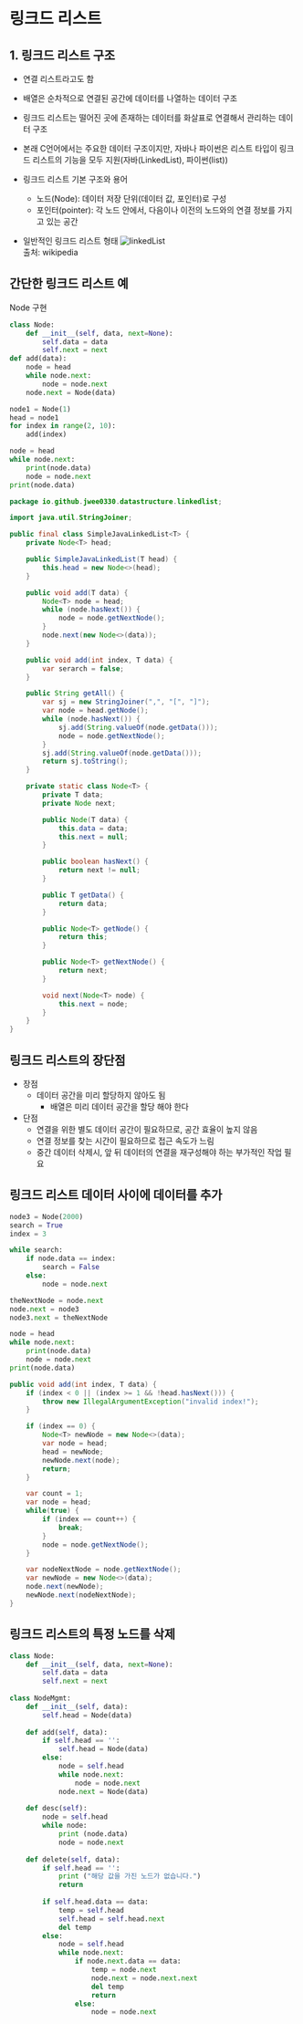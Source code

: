 # 링크드 리스트
## 1. 링크드 리스트 구조
- 연결 리스트라고도 함
- 배열은 순차적으로 연결된 공간에 데이터를 나열하는 데이터 구조
- 링크드 리스트는 떨어진 곳에 존재하는 데이터를 화살표로 연결해서 관리하는 데이터 구조
- 본래 C언어에서는 주요한 데이터 구조이지만, 자바나 파이썬은 리스트 타입이 링크드 리스트의 기능을 모두 지원(자바(LinkedList), 파이썬(list))

- 링크드 리스트 기본 구조와 용어
  - 노드(Node): 데이터 저장 단위(데이터 값, 포인터)로 구성
  - 포인터(pointer): 각 노드 안에서, 다음이나 이전의 노드와의 연결 정보를 가지고 있는 공간

- 일반적인 링크드 리스트 형태
![linkedList](https://upload.wikimedia.org/wikipedia/commons/thumb/3/37/Singly_linked_list.png/220px-Singly_linked_list.png)  
출처: wikipedia

## 간단한 링크드 리스트 예
Node 구현
```python
class Node:
    def __init__(self, data, next=None):
        self.data = data
        self.next = next
def add(data):
    node = head
    while node.next:
        node = node.next
    node.next = Node(data)

node1 = Node(1)
head = node1
for index in range(2, 10):
    add(index)

node = head
while node.next:
    print(node.data)
    node = node.next
print(node.data)
```
```java
package io.github.jwee0330.datastructure.linkedlist;

import java.util.StringJoiner;

public final class SimpleJavaLinkedList<T> {
    private Node<T> head;

    public SimpleJavaLinkedList(T head) {
        this.head = new Node<>(head);
    }

    public void add(T data) {
        Node<T> node = head;
        while (node.hasNext()) {
            node = node.getNextNode();
        }
        node.next(new Node<>(data));
    }

    public void add(int index, T data) {
        var serarch = false;
    }

    public String getAll() {
        var sj = new StringJoiner(",", "[", "]");
        var node = head.getNode();
        while (node.hasNext()) {
            sj.add(String.valueOf(node.getData()));
            node = node.getNextNode();
        }
        sj.add(String.valueOf(node.getData()));
        return sj.toString();
    }

    private static class Node<T> {
        private T data;
        private Node next;

        public Node(T data) {
            this.data = data;
            this.next = null;
        }

        public boolean hasNext() {
            return next != null;
        }

        public T getData() {
            return data;
        }

        public Node<T> getNode() {
            return this;
        }

        public Node<T> getNextNode() {
            return next;
        }

        void next(Node<T> node) {
            this.next = node;
        }
    }
}
```

## 링크드 리스트의 장단점
- 장점
  - 데이터 공간을 미리 할당하지 않아도 됨
    - 배열은 미리 데이터 공간을 할당 해야 한다
- 단점
  - 연결을 위한 별도 데이터 공간이 필요하므로, 공간 효율이 높지 않음
  - 연결 정보를 찾는 시간이 필요하므로 접근 속도가 느림
  - 중간 데이터 삭제시, 앞 뒤 데이터의 연결을 재구성해야 하는 부가적인 작업 필요

## 링크드 리스트 데이터 사이에 데이터를 추가
```python
node3 = Node(2000)
search = True
index = 3

while search:
    if node.data == index:
        search = False
    else:
        node = node.next

theNextNode = node.next
node.next = node3
node3.next = theNextNode

node = head
while node.next:
    print(node.data)
    node = node.next
print(node.data)
```

```java
public void add(int index, T data) {
    if (index < 0 || (index >= 1 && !head.hasNext())) {
        throw new IllegalArgumentException("invalid index!");
    }

    if (index == 0) {
        Node<T> newNode = new Node<>(data);
        var node = head;
        head = newNode;
        newNode.next(node);
        return;
    }

    var count = 1;
    var node = head;
    while(true) {
        if (index == count++) {
            break;
        }
        node = node.getNextNode();
    }

    var nodeNextNode = node.getNextNode();
    var newNode = new Node<>(data);
    node.next(newNode);
    newNode.next(nodeNextNode);
}
```

## 링크드 리스트의 특정 노드를 삭제
```python
class Node:
    def __init__(self, data, next=None):
        self.data = data
        self.next = next
    
class NodeMgmt:
    def __init__(self, data):
        self.head = Node(data)
        
    def add(self, data):
        if self.head == '':
            self.head = Node(data)
        else:
            node = self.head
            while node.next:
                node = node.next
            node.next = Node(data)
        
    def desc(self):
        node = self.head
        while node:
            print (node.data)
            node = node.next
    
    def delete(self, data):
        if self.head == '':
            print ("해당 값을 가진 노드가 없습니다.")
            return
        
        if self.head.data == data:
            temp = self.head
            self.head = self.head.next
            del temp
        else:
            node = self.head
            while node.next:
                if node.next.data == data:
                    temp = node.next
                    node.next = node.next.next
                    del temp
                    return
                else:
                    node = node.next
```
